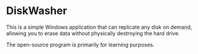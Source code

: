 # DiskWasher
This is a simple Windows application that can replicate any disk on demand, 
allowing you to erase data without physically destroying the hard drive.

The open-source program is primarily for learning purposes.
